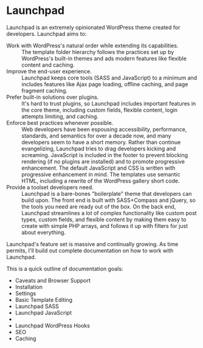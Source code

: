 Launchpad
=========

Launchpad is an extremely opinionated WordPress theme created for developers.  Launchpad aims to:

<dl>
	<dt>Work with WordPress's natural order while extending its capabilities.</dt>
	<dd>The template folder hierarchy follows the practices set up by WordPress's built-in themes and ads modern features like flexible content and caching.</dd>
	<dt>Improve the end-user experience.</dt>
	<dd>Launchpad keeps core tools (SASS and JavaScript) to a minimum and includes features like Ajax page loading, offline caching, and page fragment caching.</dd>
	<dt>Prefer built-in solutions over plugins.</dt>
	<dd>It's hard to trust plugins, so Launchpad includes important features in the core theme, including custom fields, flexible content, login attempts limiting, and caching.</dd>
	<dt>Enforce best practices whenever possible.</dt>
	<dd>Web developers have been espousing accessibility, performance, standards, and semantics for over a decade now, and many developers seem to have a short memory.  Rather than continue evangelizing, Launchpad tries to drag developers kicking and screaming.  JavaScript is included in the footer to prevent blocking rendering (if no plugins are installed) and to promote progressive enhancement.  The default JavaScript and CSS is written with progressive enhancement in mind.  The templates use semantic HTML, including a rewrite of the WordPress gallery short code.</dd>
	<dt>Provide a toolset developers need.</dt>
	<dd>Launchpad is a bare-bones "boilerplate" theme that developers can build upon. The front end is built with SASS+Compass and jQuery, so the tools you need are ready out of the box.  On the back end, Launchpad streamlines a lot of complex functionality like custom post types, custom fields, and flexible content by making them easy to create with simple PHP arrays, and follows it up with filters for just about everything.</dd>
</dl>

Launchpad's feature set is massive and continually growing.  As time permits, I'll build out complete documentation on how to work with Launchpad.

This is a quick outline of documentation goals:

* Caveats and Browser Support
* Installation
* Settings
* Basic Template Editing
* Launchpad SASS
* Launchpad JavaScript
* 
* Launchpad WordPress Hooks
* SEO
* Caching